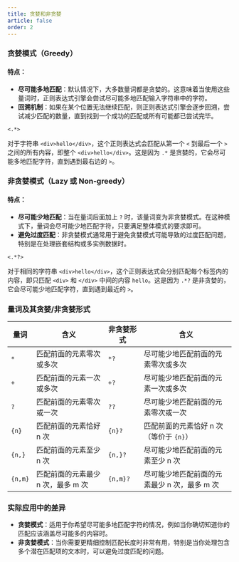```yaml
---
title: 贪婪和非贪婪
article: false
order: 2
---
```


### 贪婪模式（Greedy）

#### 特点：

- **尽可能多地匹配**：默认情况下，大多数量词都是贪婪的。这意味着当使用这些量词时，正则表达式引擎会尝试尽可能多地匹配输入字符串中的字符。
- **回溯机制**：如果在某个位置无法继续匹配，则正则表达式引擎会逐步回溯，尝试减少匹配的数量，直到找到一个成功的匹配或所有可能都已尝试完毕。

```
<.*>
```

对于字符串 `<div>hello</div>`，这个正则表达式会匹配从第一个 `<` 到最后一个 `>` 之间的所有内容，即整个 `<div>hello</div>`。这是因为 `.*` 是贪婪的，它会尽可能多地匹配字符，直到遇到最右边的 `>`。

### 非贪婪模式（Lazy 或 Non-greedy）

#### 特点：

- **尽可能少地匹配**：当在量词后面加上 `?` 时，该量词变为非贪婪模式。在这种模式下，量词会尽可能少地匹配字符，只要满足整体模式的要求即可。
- **避免过度匹配**：非贪婪模式通常用于避免贪婪模式可能导致的过度匹配问题，特别是在处理嵌套结构或多实例数据时。

```
<.*?>
```

对于相同的字符串 `<div>hello</div>`，这个正则表达式会分别匹配每个标签内的内容，即只匹配 `<div>` 和 `</div>` 中间的内容 `hello`。这是因为 `.*?` 是非贪婪的，它会尽可能少地匹配字符，直到遇到最近的 `>`。

### 量词及其贪婪/非贪婪形式

| 量词    | 含义                               | 非贪婪形式 | 含义                                         |
| ------- | ---------------------------------- | ---------- | -------------------------------------------- |
| `*`     | 匹配前面的元素零次或多次           | `*?`       | 尽可能少地匹配前面的元素零次或多次           |
| `+`     | 匹配前面的元素一次或多次           | `+?`       | 尽可能少地匹配前面的元素一次或多次           |
| `?`     | 匹配前面的元素零次或一次           | `??`       | 尽可能少地匹配前面的元素零次或一次           |
| `{n}`   | 匹配前面的元素恰好 n 次            | `{n}?`     | 匹配前面的元素恰好 n 次（等价于 `{n}`）      |
| `{n,}`  | 匹配前面的元素至少 n 次            | `{n,}?`    | 尽可能少地匹配前面的元素至少 n 次            |
| `{n,m}` | 匹配前面的元素最少 n 次，最多 m 次 | `{n,m}?`   | 尽可能少地匹配前面的元素最少 n 次，最多 m 次 |

### 实际应用中的差异

- **贪婪模式**：适用于你希望尽可能多地匹配字符的情况，例如当你确切知道你的匹配应该涵盖尽可能多的内容时。
- **非贪婪模式**：当你需要更精细控制匹配长度时非常有用，特别是当你处理包含多个潜在匹配项的文本时，可以避免过度匹配的问题。

